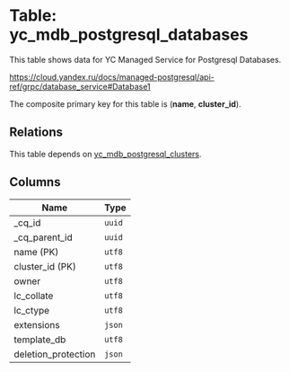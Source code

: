 # Table: yc_mdb_postgresql_databases

This table shows data for YC Managed Service for Postgresql Databases.

https://cloud.yandex.ru/docs/managed-postgresql/api-ref/grpc/database_service#Database1

The composite primary key for this table is (**name**, **cluster_id**).

## Relations

This table depends on [yc_mdb_postgresql_clusters](yc_mdb_postgresql_clusters.md).

## Columns

| Name          | Type          |
| ------------- | ------------- |
|_cq_id|`uuid`|
|_cq_parent_id|`uuid`|
|name (PK)|`utf8`|
|cluster_id (PK)|`utf8`|
|owner|`utf8`|
|lc_collate|`utf8`|
|lc_ctype|`utf8`|
|extensions|`json`|
|template_db|`utf8`|
|deletion_protection|`json`|
